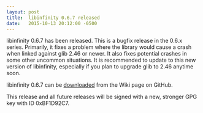 ```yaml
---
layout: post
title:  libinfinity 0.6.7 released
date:   2015-10-13 20:12:00 -0500
---
```


libinfinity 0.6.7 has been released. This is a bugfix release in the 0.6.x series. Primarily, it fixes a problem where the library would cause a crash when linked against glib 2.46 or newer. It also fixes potential crashes in some other uncommon situations. It is recommended to update to this new version of libinfinity, especially if you plan to upgrade glib to 2.46 anytime soon.

libinfinity 0.6.7 can be [downloaded](https://github.com/gobby/gobby/wiki/Download)
from the Wiki page on GitHub.

This release and all future releases will be signed with a new, stronger GPG key with ID 0xBF1D92C7.
